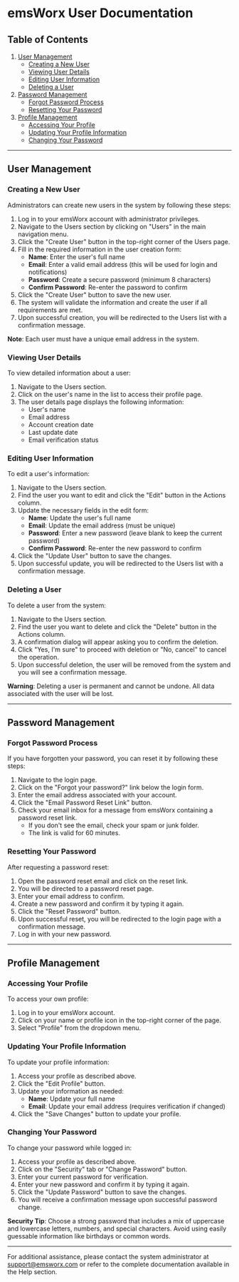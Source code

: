 # emsWorx User Documentation

## Table of Contents

1. [User Management](#user-management)
   - [Creating a New User](#creating-a-new-user)
   - [Viewing User Details](#viewing-user-details)
   - [Editing User Information](#editing-user-information)
   - [Deleting a User](#deleting-a-user)
2. [Password Management](#password-management)
   - [Forgot Password Process](#forgot-password-process)
   - [Resetting Your Password](#resetting-your-password)
3. [Profile Management](#profile-management)
   - [Accessing Your Profile](#accessing-your-profile)
   - [Updating Your Profile Information](#updating-your-profile-information)
   - [Changing Your Password](#changing-your-password)

---

## User Management

### Creating a New User

Administrators can create new users in the system by following these steps:

1. Log in to your emsWorx account with administrator privileges.
2. Navigate to the Users section by clicking on "Users" in the main navigation menu.
3. Click the "Create User" button in the top-right corner of the Users page.
4. Fill in the required information in the user creation form:
   - **Name**: Enter the user's full name
   - **Email**: Enter a valid email address (this will be used for login and notifications)
   - **Password**: Create a secure password (minimum 8 characters)
   - **Confirm Password**: Re-enter the password to confirm
5. Click the "Create User" button to save the new user.
6. The system will validate the information and create the user if all requirements are met.
7. Upon successful creation, you will be redirected to the Users list with a confirmation message.

**Note**: Each user must have a unique email address in the system.

### Viewing User Details

To view detailed information about a user:

1. Navigate to the Users section.
2. Click on the user's name in the list to access their profile page.
3. The user details page displays the following information:
   - User's name
   - Email address
   - Account creation date
   - Last update date
   - Email verification status

### Editing User Information

To edit a user's information:

1. Navigate to the Users section.
2. Find the user you want to edit and click the "Edit" button in the Actions column.
3. Update the necessary fields in the edit form:
   - **Name**: Update the user's full name
   - **Email**: Update the email address (must be unique)
   - **Password**: Enter a new password (leave blank to keep the current password)
   - **Confirm Password**: Re-enter the new password to confirm
4. Click the "Update User" button to save the changes.
5. Upon successful update, you will be redirected to the Users list with a confirmation message.

### Deleting a User

To delete a user from the system:

1. Navigate to the Users section.
2. Find the user you want to delete and click the "Delete" button in the Actions column.
3. A confirmation dialog will appear asking you to confirm the deletion.
4. Click "Yes, I'm sure" to proceed with deletion or "No, cancel" to cancel the operation.
5. Upon successful deletion, the user will be removed from the system and you will see a confirmation message.

**Warning**: Deleting a user is permanent and cannot be undone. All data associated with the user will be lost.

---

## Password Management

### Forgot Password Process

If you have forgotten your password, you can reset it by following these steps:

1. Navigate to the login page.
2. Click on the "Forgot your password?" link below the login form.
3. Enter the email address associated with your account.
4. Click the "Email Password Reset Link" button.
5. Check your email inbox for a message from emsWorx containing a password reset link.
   - If you don't see the email, check your spam or junk folder.
   - The link is valid for 60 minutes.

### Resetting Your Password

After requesting a password reset:

1. Open the password reset email and click on the reset link.
2. You will be directed to a password reset page.
3. Enter your email address to confirm.
4. Create a new password and confirm it by typing it again.
5. Click the "Reset Password" button.
6. Upon successful reset, you will be redirected to the login page with a confirmation message.
7. Log in with your new password.

---

## Profile Management

### Accessing Your Profile

To access your own profile:

1. Log in to your emsWorx account.
2. Click on your name or profile icon in the top-right corner of the page.
3. Select "Profile" from the dropdown menu.

### Updating Your Profile Information

To update your profile information:

1. Access your profile as described above.
2. Click the "Edit Profile" button.
3. Update your information as needed:
   - **Name**: Update your full name
   - **Email**: Update your email address (requires verification if changed)
4. Click the "Save Changes" button to update your profile.

### Changing Your Password

To change your password while logged in:

1. Access your profile as described above.
2. Click on the "Security" tab or "Change Password" button.
3. Enter your current password for verification.
4. Enter your new password and confirm it by typing it again.
5. Click the "Update Password" button to save the changes.
6. You will receive a confirmation message upon successful password change.

**Security Tip**: Choose a strong password that includes a mix of uppercase and lowercase letters, numbers, and special characters. Avoid using easily guessable information like birthdays or common words.

---

For additional assistance, please contact the system administrator at support@emsworx.com or refer to the complete documentation available in the Help section.

